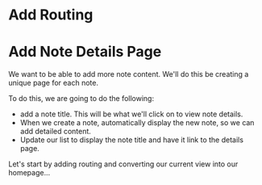 # Add Routing

# Add Note Details Page
We want to be able to add more note content.  We'll do this be creating a unique page for each note.

To do this, we are going to do the following:
- add a note title.  This will be what we'll click on to view note details.
- When we create a note, automatically display the new note, so we can add detailed content.
- Update our list to display the note title and have it link to the details page.

Let's start by adding routing and converting our current view into our homepage...

